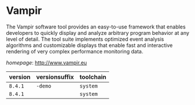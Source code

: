 # Vampir

The Vampir software tool provides an easy-to-use framework that enables  developers to quickly display and analyze arbitrary program behavior at any level of detail.  The tool suite implements optimized event analysis algorithms and customizable displays that  enable fast and interactive rendering of very complex performance monitoring data.

*homepage*: <http://www.vampir.eu>

version | versionsuffix | toolchain
--------|---------------|----------
``8.4.1`` | ``-demo`` | ``system``
``8.4.1`` |  | ``system``
